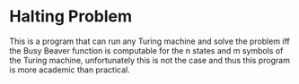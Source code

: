 # Halting Problem

This is a program that can run any Turing machine and solve the problem iff the Busy
Beaver function is computable for the n states and m symbols of the Turing machine,
 unfortunately this is not the case and thus this program
is more academic than practical.
